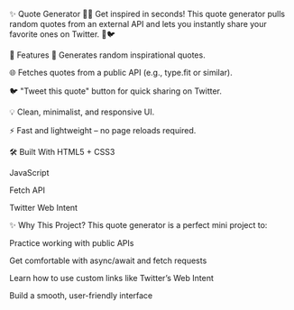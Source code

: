 ✨ Quote Generator 🧠💬
Get inspired in seconds! This quote generator pulls random quotes from an external API and lets you instantly share your favorite ones on Twitter. 📢🐦

🚀 Features
🔄 Generates random inspirational quotes.

🌐 Fetches quotes from a public API (e.g., type.fit or similar).

🐦 "Tweet this quote" button for quick sharing on Twitter.

💡 Clean, minimalist, and responsive UI.

⚡ Fast and lightweight – no page reloads required.

🛠️ Built With
HTML5 + CSS3

JavaScript

Fetch API

Twitter Web Intent

✨ Why This Project?
This quote generator is a perfect mini project to:

Practice working with public APIs

Get comfortable with async/await and fetch requests

Learn how to use custom links like Twitter’s Web Intent

Build a smooth, user-friendly interface
